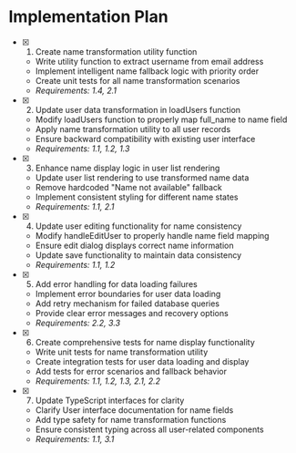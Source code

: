 # Implementation Plan

- [x] 1. Create name transformation utility function





  - Write utility function to extract username from email address
  - Implement intelligent name fallback logic with priority order
  - Create unit tests for all name transformation scenarios
  - _Requirements: 1.4, 2.1_

- [x] 2. Update user data transformation in loadUsers function


  - Modify loadUsers function to properly map full_name to name field
  - Apply name transformation utility to all user records
  - Ensure backward compatibility with existing user interface
  - _Requirements: 1.1, 1.2, 1.3_

- [x] 3. Enhance name display logic in user list rendering


  - Update user list rendering to use transformed name data
  - Remove hardcoded "Name not available" fallback
  - Implement consistent styling for different name states
  - _Requirements: 1.1, 2.1_

- [x] 4. Update user editing functionality for name consistency



  - Modify handleEditUser to properly handle name field mapping
  - Ensure edit dialog displays correct name information
  - Update save functionality to maintain data consistency
  - _Requirements: 1.1, 1.2_

- [x] 5. Add error handling for data loading failures





  - Implement error boundaries for user data loading
  - Add retry mechanism for failed database queries
  - Provide clear error messages and recovery options
  - _Requirements: 2.2, 3.3_

- [x] 6. Create comprehensive tests for name display functionality






  - Write unit tests for name transformation utility
  - Create integration tests for user data loading and display
  - Add tests for error scenarios and fallback behavior
  - _Requirements: 1.1, 1.2, 1.3, 2.1, 2.2_

- [x] 7. Update TypeScript interfaces for clarity






  - Clarify User interface documentation for name fields
  - Add type safety for name transformation functions
  - Ensure consistent typing across all user-related components
  - _Requirements: 1.1, 3.1_